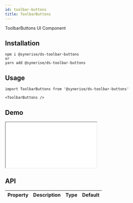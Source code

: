 ```yaml
---
id: toolbar-buttons
title: ToolbarButtons
---
```


ToolbarButtons UI Component

## Installation
```
npm i @synerise/ds-toolbar-buttons
or
yarn add @synerise/ds-toolbar-buttons
```

## Usage
```
import ToolbarButtons from '@synerise/ds-toolbar-buttons'

<ToolbarButtons />

```

## Demo

<iframe src="/storybook-static/iframe.html?id=components-toolbar-buttons--default"></iframe>

## API

| Property | Description | Type | Default |
| --- | --- | --- | --- |

